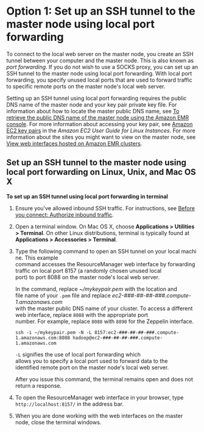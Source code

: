 # Option 1: Set up an SSH tunnel to the master node using local port forwarding<a name="emr-ssh-tunnel-local"></a>

To connect to the local web server on the master node, you create an SSH tunnel between your computer and the master node\. This is also known as *port forwarding*\. If you do not wish to use a SOCKS proxy, you can set up an SSH tunnel to the master node using local port forwarding\. With local port forwarding, you specify unused local ports that are used to forward traffic to specific remote ports on the master node's local web server\. 

Setting up an SSH tunnel using local port forwarding requires the public DNS name of the master node and your key pair private key file\. For information about how to locate the master public DNS name, see [To retrieve the public DNS name of the master node using the Amazon EMR console](emr-connect-master-node-ssh.md#public-dns-name-master)\. For more information about accessing your key pair, see [Amazon EC2 key pairs](https://docs.aws.amazon.com/AWSEC2/latest/UserGuide/ec2-key-pairs.html) in the *Amazon EC2 User Guide for Linux Instances*\. For more information about the sites you might want to view on the master node, see [View web interfaces hosted on Amazon EMR clusters](emr-web-interfaces.md)\.

## Set up an SSH tunnel to the master node using local port forwarding on Linux, Unix, and Mac OS X<a name="ssh-tunnel-local-linux"></a><a name="tunnel-local-linux"></a>

**To set up an SSH tunnel using local port forwarding in terminal**

1. Ensure you've allowed inbound SSH traffic\. For instructions, see [Before you connect: Authorize inbound traffic](emr-connect-ssh-prereqs.md)\.

1. Open a terminal window\. On Mac OS X, choose **Applications > Utilities > Terminal**\. On other Linux distributions, terminal is typically found at **Applications > Accessories > Terminal**\.

1. Type the following command to open an SSH tunnel on your local machine\. This example command accesses the ResourceManager web interface by forwarding traffic on local port 8157 \(a randomly chosen unused local port\) to port 8088 on the master node's local web server\. 

   In the command, replace *\~/mykeypair\.pem* with the location and file name of your `.pem` file and replace *ec2\-\#\#\#\-\#\#\-\#\#\-\#\#\#\.compute\-1\.amazonaws\.com* with the master public DNS name of your cluster\. To access a different web interface, replace `8088` with the appropriate port number\. For example, replace `8088` with `8890` for the Zeppelin interface\.

   ```
   ssh -i ~/mykeypair.pem -N -L 8157:ec2-###-##-##-###.compute-1.amazonaws.com:8088 hadoop@ec2-###-##-##-###.compute-1.amazonaws.com
   ```

   `-L` signifies the use of local port forwarding which allows you to specify a local port used to forward data to the identified remote port on the master node's local web server\.

   After you issue this command, the terminal remains open and does not return a response\. 

1. To open the ResourceManager web interface in your browser, type `http://localhost:8157/` in the address bar\. 

1. When you are done working with the web interfaces on the master node, close the terminal windows\.